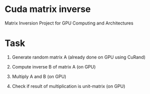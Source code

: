 # Cuda matrix inverse
Matrix Inversion Project for GPU Computing and Architectures

# Task
1) Generate random matrix A (already done on GPU using CuRand)

2) Compute inverse B of matrix A (on GPU)

3) Multiply A and B (on GPU)

4) Check if result of multiplication is unit-matrix (on GPU)
